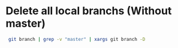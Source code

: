 
# Delete all local branchs (Without master)

```bash
 git branch | grep -v "master" | xargs git branch -D
```
